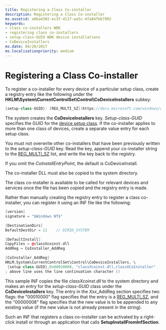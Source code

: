 ```yaml
---
title: Registering a Class Co-installer
description: Registering a Class Co-installer
ms.assetid: a86a4302-ec37-4117-aa5c-4fa84fbb7902
keywords:
- class co-installers WDK
- registering class co-installers
- setup-class-GUID WDK device installations
- CoDeviceInstallers
ms.date: 04/20/2017
ms.localizationpriority: medium
---
```


# Registering a Class Co-installer





To register a co-installer for every device of a particular setup class, create a registry entry like the following under the **HKLM\\System\\CurrentControlSet\\Control\\CoDeviceInstallers** subkey:

```cpp
{setup-class-GUID}: [REG_MULTI_SZ](https://docs.microsoft.com/windows/desktop/SysInfo/registry-value-types) : "XyzCoInstall.dll,XyzCoInstallEntryPoint\0\0"
```

The system creates the **CoDeviceInstallers** key. *Setup-class-GUID* specifies the GUID for the [device setup class](device-setup-classes.md). If the co-installer applies to more than one class of devices, create a separate value entry for each setup class.

You must not overwrite other co-installers that have been previously written to the *setup-class-GUID* key. Read the key, append your co-installer string to the [REG_MULTI_SZ](https://docs.microsoft.com/windows/desktop/SysInfo/registry-value-types) list, and write the key back to the registry.

If you omit the *CoInstallEntryPoint*, the default is CoDeviceInstall.

The co-installer DLL must also be copied to the system directory.

The class co-installer is available to be called for relevant devices and services once the file has been copied and the registry entry is made.

Rather than manually creating the registry entry to register a class co-installer, you can register it using an INF file like the following:

```cpp
[version]
signature = "$Windows NT$"
 
[DestinationDirs]
DefaultDestDir = 11    // DIRID_SYSTEM
 
[DefaultInstall]
CopyFiles = @classXcoinst.dll
AddReg = CoInstaller_AddReg
 
[CoInstaller_AddReg]
HKLM,System\CurrentControlSet\Control\CoDeviceInstallers, \
 {setup-class-GUID},0x00010008, "classXcoinst.dll,classXCoInstaller"
; above line uses the line continuation character ()
```

This sample INF copies the file *classXcoinst.dll* to the system directory and makes an entry for the *setup-class-GUID* class under the **CoDeviceInstallers** key. The entry in the *Xxx*_AddReg section specifies two flags: the "00010000" flag specifies that the entry is a [REG_MULTI_SZ](https://docs.microsoft.com/windows/desktop/SysInfo/registry-value-types), and the "00000008" flag specifies that the new value is to be appended to any existing value (if the new value is not already present in the string).

Such an INF that registers a class co-installer can be activated by a right-click install or through an application that calls **SetupInstallFromInfSection**.

 

 





